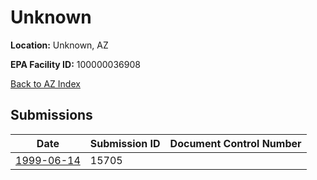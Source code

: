 # Unknown

**Location:** Unknown, AZ

**EPA Facility ID:** 100000036908

[Back to AZ Index](../../index.md)

## Submissions

| Date | Submission ID | Document Control Number |
|------|--------------|-------------------------|
| [1999-06-14](submissions/15705.md) | 15705 |  |
